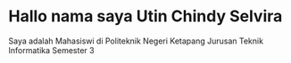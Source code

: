 # Hallo nama saya Utin Chindy Selvira

Saya adalah Mahasiswi di Politeknik Negeri Ketapang Jurusan Teknik Informatika Semester 3